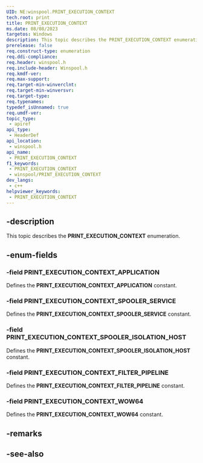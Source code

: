 ```yaml
---
UID: NE:winspool.PRINT_EXECUTION_CONTEXT
tech.root: print
title: PRINT_EXECUTION_CONTEXT
ms.date: 08/08/2023
targetos: Windows
description: This topic describes the PRINT_EXECUTION_CONTEXT enumeration.
prerelease: false
req.construct-type: enumeration
req.ddi-compliance: 
req.header: winspool.h
req.include-header: Winspool.h
req.kmdf-ver: 
req.max-support: 
req.target-min-winverclnt: 
req.target-min-winversvr: 
req.target-type: 
req.typenames: 
typedef_isUnnamed: true
req.umdf-ver: 
topic_type:
 - apiref
api_type:
 - HeaderDef
api_location:
 - winspool.h
api_name:
 - PRINT_EXECUTION_CONTEXT
f1_keywords:
 - PRINT_EXECUTION_CONTEXT
 - winspool/PRINT_EXECUTION_CONTEXT
dev_langs:
 - c++
helpviewer_keywords:
 - PRINT_EXECUTION_CONTEXT
---
```


## -description

This topic describes the **PRINT_EXECUTION_CONTEXT** enumeration.

## -enum-fields

### -field PRINT_EXECUTION_CONTEXT_APPLICATION

Defines the **PRINT_EXECUTION_CONTEXT_APPLICATION** constant.

### -field PRINT_EXECUTION_CONTEXT_SPOOLER_SERVICE

Defines the **PRINT_EXECUTION_CONTEXT_SPOOLER_SERVICE** constant.

### -field PRINT_EXECUTION_CONTEXT_SPOOLER_ISOLATION_HOST

Defines the **PRINT_EXECUTION_CONTEXT_SPOOLER_ISOLATION_HOST** constant.

### -field PRINT_EXECUTION_CONTEXT_FILTER_PIPELINE

Defines the **PRINT_EXECUTION_CONTEXT_FILTER_PIPELINE** constant.

### -field PRINT_EXECUTION_CONTEXT_WOW64

Defines the **PRINT_EXECUTION_CONTEXT_WOW64** constant.

## -remarks

## -see-also
